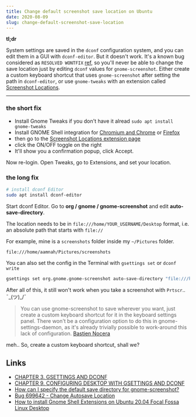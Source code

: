 ```yaml
---
title: Change default screenshot save location on Ubuntu
date: 2020-08-09
slug: change-default-screenshot-save-location
---
```


**tl;dr**

System settings are saved in the `dconf` configuration system, and you can edit them in a GUI with `dconf-editor`. But it doesn't work. It's a known bug considered as `RESOLVED WONTFIX` [ref](https://bugzilla.gnome.org/show_bug.cgi?id=699642), so you'll never be able to change the save location just by editing `dconf` values for `gnome-screenshot`. Either create a custom keyboard shortcut that uses `gnome-screenshot` after setting the path in `dconf-editor`, or use `gnome-tweaks` with an extension called [Screenshot Locations](https://extensions.gnome.org/extension/1179/screenshot-locations/).

---

### the short fix

- Install Gnome Tweaks if you don't have it alread `sudo apt install gnome-tweaks`
- Install GNOME Shell integration for [Chromium and Chrome](https://chrome.google.com/webstore/detail/gnome-shell-integration/gphhapmejobijbbhgpjhcjognlahblep?hl=en) or [Firefox](https://addons.mozilla.org/en-US/firefox/addon/gnome-shell-integration/)
- then go to the [Screenshot Locations extension page](https://extensions.gnome.org/extension/1179/screenshot-locations/)
- click the ON/OFF toggle on the right
- It'll show you a confirmation popup, click Accept.

Now re-login. Open Tweaks, go to Extensions, and set your location.

### the long fix

```bash
# install dconf Editor
sudo apt install dconf-editor
```

Start dconf Editor. Go to **org / gnome / gnome-screenshot** and edit **auto-save-directory**.

The location needs to be in `file:///home/YOUR_USERNAME/Desktop` format, i.e. an absolute path that starts with `file://`

For example, mine is a `screenshots` folder inside my `~/Pictures` folder.

```
file:///home/aamnah/Pictures/screenshots
```

You can also set the config in the Terminal with `gsettings set` or `dconf write`

```bash
gsettings set org.gnome.gnome-screenshot auto-save-directory "file:///home/${USER}/Downloads/"
```

After all of this, it still won't work when you take a screenshot with `Prtscr`.. ¯\_(ツ)\_/¯

> You can use gnome-screenshot to save wherever you want, just create a custom keyboard shortcut for it in the keyboard settings panel.
> There won't be a configuration option to do this in gnome-settings-daemon, as it's already trivially possible to work-around this lack of configuration.
> [Bastien Nocera](https://bugzilla.gnome.org/show_bug.cgi?id=699642#c17)

meh.. So, create a custom keyboard shortcut, shall we?

## Links

- [CHAPTER 3. GSETTINGS AND DCONF](https://access.redhat.com/documentation/en-us/red_hat_enterprise_linux/7/html/desktop_migration_and_administration_guide/gsettings-dconf)
- [CHAPTER 9. CONFIGURING DESKTOP WITH GSETTINGS AND DCONF](https://access.redhat.com/documentation/en-us/red_hat_enterprise_linux/7/html/desktop_migration_and_administration_guide/configuration-overview-gsettings-dconf)
- [How can I specify the default save directory for gnome-screenshot?](https://askubuntu.com/questions/114429/how-can-i-specify-the-default-save-directory-for-gnome-screenshot)
- [Bug 699642 - Change Autosave Location](https://bugzilla.gnome.org/show_bug.cgi?id=699642)
- [How to install Gnome Shell Extensions on Ubuntu 20.04 Focal Fossa Linux Desktop](https://linuxconfig.org/how-to-install-gnome-shell-extensions-on-ubuntu-20-04-focal-fossa-linux-desktop)
